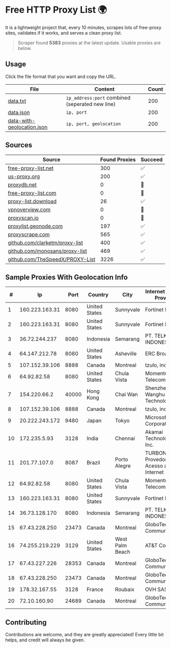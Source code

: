 
# Free HTTP Proxy List 🌍

It is a lightweight project that, every 10 minutes, scrapes lots of free-proxy sites, validates if it works, and serves a clean proxy list.


> Scraper found **5383** proxies at the latest update. Usable proxies are below.

## Usage

Click the file format that you want and copy the URL.


|File|Content|Count|
|----|-------|-----|
|[data.txt](https://raw.githubusercontent.com/themiralay/Proxy-List-World/master/data.txt)|`ip_address:port` combined (seperated new line)|200|
|[data.json](https://raw.githubusercontent.com/themiralay/Proxy-List-World/master/data.json)|`ip, port`|200|
|[data-with-geolocation.json](https://raw.githubusercontent.com/themiralay/Proxy-List-World/master/data-with-geolocation.json)|`ip, port, geolocation`|200|

## Sources

|Source|Found Proxies|Succeed|
|------|-------------|-------|
|[free-proxy-list.net](https://free-proxy-list.net)|300|✅|
|[us-proxy.org](https://www.us-proxy.org)|200|✅|
|[proxydb.net](http://proxydb.net)|0|🚫|
|[free-proxy-list.com](https://free-proxy-list.com/?page=&port=&type%5B%5D=http&type%5B%5D=https&up_time=0&search=Search)|0|🚫|
|[proxy-list.download](https://www.proxy-list.download/HTTP)|26|✅|
|[vpnoverview.com](https://vpnoverview.com/privacy/anonymous-browsing/free-proxy-servers)|0|🚫|
|[proxyscan.io](https://www.proxyscan.io)|0|🚫|
|[proxylist.geonode.com](https://proxylist.geonode.com/api/proxy-list?limit=300&page=1&sort_by=lastChecked&sort_type=desc&protocols=http,https)|197|✅|
|[proxyscrape.com](https://api.proxyscrape.com/v2/?request=displayproxies&protocol=http&timeout=10000&country=all&ssl=all&anonymity=all)|565|✅|
|[github.com/clarketm/proxy-list](https://raw.githubusercontent.com/clarketm/proxy-list/master/proxy-list-raw.txt)|400|✅|
|[github.com/monosans/proxy-list](https://raw.githubusercontent.com/monosans/proxy-list/main/proxies/http.txt)|469|✅|
|[github.com/TheSpeedX/PROXY-List](https://raw.githubusercontent.com/TheSpeedX/PROXY-List/master/http.txt)|3226|✅|


## Sample Proxies With Geolocation Info

|#|Ip|Port|Country|City|Internet Service Provider|
|-|--|----|-------|----|-------------------------|
|1|160.223.163.31|8080|United States|Sunnyvale|Fortinet Inc.|
|2|160.223.163.31|8080|United States|Sunnyvale|Fortinet Inc.|
|3|36.72.244.237|8080|Indonesia|Semarang|PT. TELKOM INDONESIA|
|4|64.147.212.78|8080|United States|Asheville|ERC Broadband|
|5|107.152.39.106|8888|Canada|Montreal|tzulo, inc.|
|6|64.92.82.58|8080|United States|Chula Vista|Momentum Telecom, Inc.|
|7|154.220.66.2|40000|Hong Kong|Chai Wan|Shenzhen Wanghu Technology Co|
|8|107.152.39.106|8888|Canada|Montreal|tzulo, inc.|
|9|20.222.243.172|9480|Japan|Tokyo|Microsoft Corporation|
|10|172.235.5.93|3128|India|Chennai|Akamai Technologies, Inc.|
|11|201.77.107.0|8087|Brazil|Porto Alegre|TURBONET - Provedor de Acesso a Internet|
|12|64.92.82.58|8080|United States|Chula Vista|Momentum Telecom, Inc.|
|13|160.223.163.31|8080|United States|Sunnyvale|Fortinet Inc.|
|14|36.73.128.170|8080|Indonesia|Semarang|PT. TELKOM INDONESIA|
|15|67.43.228.250|23473|Canada|Montreal|GloboTech Communications|
|16|74.255.219.229|3129|United States|West Palm Beach|AT&T Corp.|
|17|67.43.227.226|28353|Canada|Montreal|GloboTech Communications|
|18|67.43.228.250|23473|Canada|Montreal|GloboTech Communications|
|19|178.32.167.55|3128|France|Roubaix|OVH SAS|
|20|72.10.160.90|24689|Canada|Montreal|GloboTech Communications|



## Contributing

Contributions are welcome, and they are greatly appreciated! Every
little bit helps, and credit will always be given.

